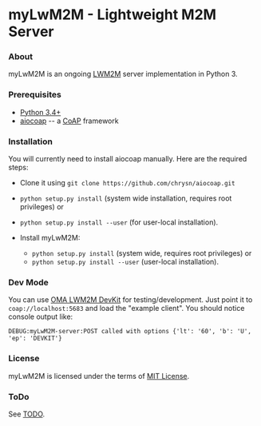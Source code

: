 myLwM2M - Lightweight M2M Server
================================

### About
myLwM2M is an ongoing [LWM2M](https://github.com/OpenMobileAlliance/OMA-LwM2M-Public-Review) 
server implementation in Python 3.

### Prerequisites
- [Python 3.4+](http://python.org/downloads/)
- [aiocoap](https://github.com/chrysn/aiocoap) -- a [CoAP](http://coap.technology) framework

### Installation
You will currently need to install aiocoap manually. Here are the required steps:
  - Clone it using ``git clone https://github.com/chrysn/aiocoap.git``
  - ``python setup.py install`` (system wide installation, requires root privileges) or
  - ``python setup.py install --user`` (for user-local installation).

- Install myLwM2M:
    - ``python setup.py install`` (system wide, requires root privileges) or
    - ``python setup.py install --user`` (user-local installation).

### Dev Mode
You can use [OMA LWM2M DevKit](https://addons.mozilla.org/de/firefox/addon/oma-lwm2m-devkit/) for 
testing/development. Just point it to ``coap://localhost:5683`` and load the "example client".
You should notice console output like:
```
DEBUG:myLwM2M-server:POST called with options {'lt': '60', 'b': 'U', 'ep': 'DEVKIT'}
```

### License
myLwM2M is licensed under the terms of [MIT License](LICENSE).

### ToDo
See [TODO](TODO.md).
